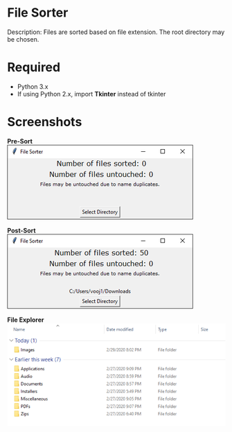 # File Sorter
Description: Files are sorted based on file extension. The root directory may be chosen.

# Required
- Python 3.x
- If using Python 2.x, import <b>Tkinter</b> instead of tkinter

# Screenshots
<b>Pre-Sort</b><br>
![Image of pre-sort](https://github.com/Voozio/Images/blob/master/File%20Sorter/pre-sort.png?raw=true)

<b>Post-Sort</b><br>
![Image of post-sort](https://github.com/Voozio/Images/blob/master/File%20Sorter/post-sort.png?raw=true)

<b>File Explorer</b><br>
![Image of file explorer post-sort](https://github.com/Voozio/Images/blob/master/File%20Sorter/file_explorer.png?raw=true)
